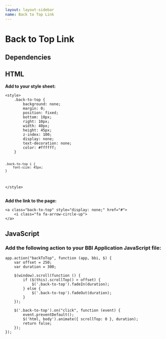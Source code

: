 ```yaml
---
layout: layout-sidebar
name: Back to Top Link
---
```


# Back to Top Link

## Dependencies

## HTML

<p><strong>Add to your style sheet:</strong></p>
<pre class="line-numbers"><code class="language-markup">&lt;style>
    .back-to-top {
        background: none;
        margin: 0;
        position: fixed;
        bottom: 10px;
        right: 10px;
        width: 40px;
        height: 45px;
        z-index: 100;
        display: none;
        text-decoration: none;
        color: #ffffff;
    }
    
    .back-to-top i {
        font-size: 45px;
    }
&lt;/style></code></pre>

<p><strong>Add the link to the page:</strong></p>

<pre class="line-numbers"><code class="language-markup">&lt;a class="back-to-top" style="display: none;" href="#">
    &lt;i class="fa fa-arrow-circle-up"></i>
&lt;/a></code></pre>

## JavaScript

### Add the following action to your BBI Application JavaScript file:

<pre class="line-numbers"><code class="language-javascript">app.action("backToTop", function (app, bbi, $) {
    var offset = 250;
    var duration = 300;
    
    $(window).scroll(function () {
        if ($(this).scrollTop() > offset) {
            $('.back-to-top').fadeIn(duration);
        } else {
            $('.back-to-top').fadeOut(duration);
        }
    });
    
    $('.back-to-top').on("click", function (event) {
        event.preventDefault();
        $('html, body').animate({ scrollTop: 0 }, duration);
        return false;
    });
});</code></pre>
